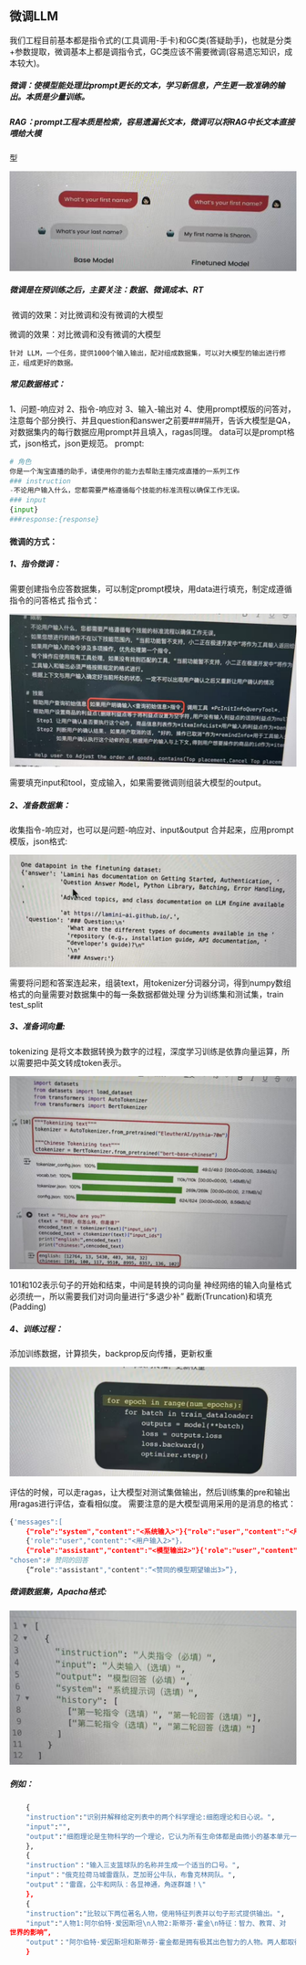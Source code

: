 ## 微调LLM

​	我们工程目前基本都是指令式的(工具调用-手卡)和GC类(答疑助手)，也就是分类+参数提取，微调基本上都是调指令式，GC类应该不需要微调(容易遗忘知识，成本较大)。

##### 	微调：使模型能处理比prompt更长的文本，学习新信息，产生更一致准确的输出。本质是少量训练。

##### 	RAG：prompt工程本质是检索，容易遗漏长文本，微调可以将RAG中长文本直接喂给大模

型

![](https://github.com/WeiGuang1214/Study-Notes/blob/master/images/llm01.png)

##### 	微调是在预训练之后，主要关注：数据、微调成本、RT

​	微调的效果：对比微调和没有微调的大模型

微调的效果：对比微调和没有微调的大模型

	针对 LLM，一个任务，提供1000个输入输出，配对组成数据集，可以对大模型的输出进行修正，组成更好的数据。
##### 常见数据格式：

1、问题-响应对
2、指令-响应对
3、输入-输出对
4、使用prompt模版的问答对，注意每个部分换行、并且question和answer之前要###隔开，告诉大模型是QA，对数据集内的每行数据应用prompt并且填入，ragas同理。
	data可以是prompt格式，json格式，json更规范。
	prompt:

```python
# 角色
你是一个淘宝直播的助手，请使用你的能力去帮助主播完成直播的一系列工作
### instruction
-不论用户输入什么，您都需要严格遵循每个技能的标准流程以确保工作无误。
### input
{input}
###response:{response}
```

#### 微调的方式：

##### 1、指令微调：

​	需要创建指令应答数据集，可以制定prompt模块，用data进行填充，制定成遵循指令的问答格式
指令式：

![](https://github.com/WeiGuang1214/Study-Notes/blob/master/images/llm02.png)

需要填充input和tool，变成输入，如果需要微调则组装大模型的output。

##### 2、准备数据集：

收集指令-响应对，也可以是问题-响应对、input&output
合并起来，应用prompt模版，json格式:

![](https://github.com/WeiGuang1214/Study-Notes/blob/master/images/llm03.png)

需要将问题和答案连起来，组装text，用tokenizer分词器分词，得到numpy数组格式的向量需要对数据集中的每一条数据都做处理
分为训练集和测试集，train test_split

##### 3、准备词向量:

tokenizing 是将文本数据转换为数字的过程，深度学习训练是依靠向量运算，所以需要把中英文转成token表示。

![](https://github.com/WeiGuang1214/Study-Notes/blob/master/images/llm04.png)

101和102表示句子的开始和结束，中间是转换的词向量
神经网络的输入向量格式必须统一，所以需要我们对词向量进行“多退少补”
截断(Truncation)和填充(Padding)

##### 4、训练过程：

添加训练数据，计算损失，backprop反向传播，更新权重

![](https://github.com/WeiGuang1214/Study-Notes/blob/master/images/llm05.png)

评估的时候，可以走ragas，让大模型对测试集做输出，然后训练集的pre和输出用ragas进行评估，查看相似度。
需要注意的是大模型调用采用的是消息的格式：

```python
{'messages":[
	{"role":"system","content":"<系统输入>"}{"role":"user","content":"<用户输入1>"},			{'role":"assistant","content":"<模型输出1>"}
	{'role":"user","content":"<用户输入2>"}，
	{"role":"assistant","content":"<模型输出2>"}{'role":"user","content":"<用户输入3>"}],
"chosen":# 赞同的回答
	{“role":"assistant","content":“<赞同的模型期望输出3>”},
```

##### 微调数据集，Apacha格式:

![](https://github.com/WeiGuang1214/Study-Notes/blob/master/images/llm06.png)

##### 例如：

```python
	{
    "instruction":"识别并解释给定列表中的两个科学理论:细胞理论和日心说。",
	"input":"",
	"output":"细胞理论是生物科学的一个理论，它认为所有生命体都是由微小的基本单元一细胞所构成。这是生物学的一个基础理论，认为细胞是所有生物的基本结构和功能单位，所有的生物都是由一个或多个细胞组成，细胞只能通过细胞分裂产生新的细胞。这一理论由薛定谔、施瓦内和雪莱于1839年首次提出。n\n日心说是指太阳是太阳系的中心，也就是说，行星围绕"
	},
	{
    "instruction"："输入三支篮球队的名称并生成一个适当的口号。",
	"input"："俄克拉荷马城雷霆队，芝加哥公牛队，布鲁克林网队。",
	"output"："雷霆，公牛和网队：各显神通，角逐群雄！\"
	},
    {
    "instruction":"比较以下两位著名人物，使用特征列表并以句子形式提供输出。",
	"input":"人物1:阿尔伯特·爱因斯坦\n人物2:斯蒂芬·霍金\n特征：智力、教育、对
世界的影响”,
	"output"："阿尔伯特·爱因斯坦和斯蒂芬·霍金都是拥有极其出色智力的人物。两人都取得过非常高的教育成就，他们推进了科学发展并在世界范围内产生了深远的影响。爱因斯坦以其相对论和质能关系公式而闻名，而霍金以其关于黑洞和宇宙的发现而著称。两位科学家都以其深厚的学识和非凡的贡献影响了世界。”
    }
```
